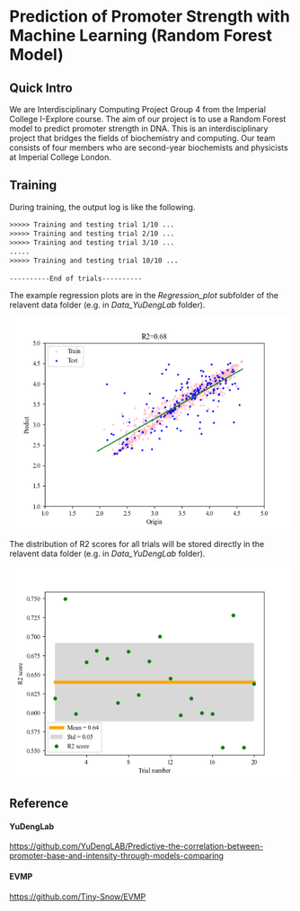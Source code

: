 # Prediction of Promoter Strength with Machine Learning (Random Forest Model)

## Quick Intro
We are Interdisciplinary Computing Project Group 4 from the Imperial College I-Explore course. The aim of our project is to use a Random Forest model to predict promoter strength in DNA. This is an interdisciplinary project that bridges the fields of biochemistry and computing. Our team consists of four members who are second-year biochemists and physicists at Imperial College London.

## Training
During training, the output log is like the following.
```
>>>>> Training and testing trial 1/10 ...
>>>>> Training and testing trial 2/10 ...
>>>>> Training and testing trial 3/10 ...
.....
>>>>> Training and testing trial 10/10 ...

----------End of trials----------
```
The example regression plots are in the *Regression_plot* subfolder of the relavent data folder (e.g. in *Data_YuDengLab* folder).

![Regression plot](/Data_YuDengLab/Regression_plot/Regression_Data_YuDengLab_1.png "Example regression plot trained with *Data_model_construction_YuDengLab.csv* data.")

The distribution of R2 scores for all trials will be stored directly in the relavent data folder (e.g. in *Data_YuDengLab* folder).

![R2 distribution plot](/Data_YuDengLab/R2_distribution_of_20_trials_Data_YuDengLab.png "Example R2 distribution plot trained 20 times with *Data_model_construction_YuDengLab.csv* data.")

## Reference
#### YuDengLab
https://github.com/YuDengLAB/Predictive-the-correlation-between-promoter-base-and-intensity-through-models-comparing

#### EVMP
https://github.com/Tiny-Snow/EVMP